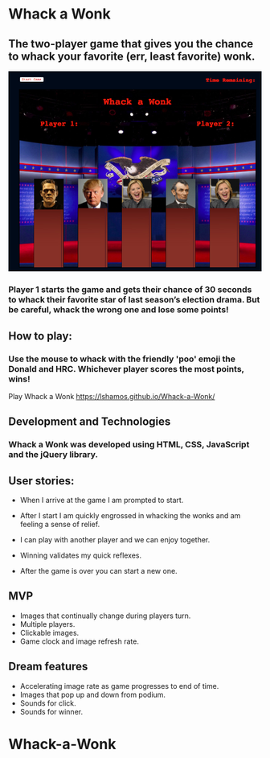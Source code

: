 # Whack a Wonk

## The two-player game that gives you the chance to whack your favorite (err, least favorite) wonk.

<!-- <img src="Images/ScreenGrab.png"> -->
![image](Images/ScreenGrab.png)

### Player 1 starts the game and gets their chance of 30 seconds to whack their favorite star of last season’s election drama. But be careful, whack the wrong one and lose some points!

## How to play:

### Use the mouse to whack with the friendly 'poo' emoji the Donald and HRC. Whichever player scores the most points, wins!

Play Whack a Wonk https://lshamos.github.io/Whack-a-Wonk/

## Development and Technologies
### Whack a Wonk was developed using HTML, CSS, JavaScript and the jQuery library.

## User stories:

-  When I arrive at the game I am prompted to start.

-  After I start I am quickly engrossed in whacking the wonks and am feeling a sense of relief.

-  I can play with another player and we can enjoy together.

-  Winning validates my quick reflexes.

-  After the game is over you can start a new one.

## MVP
-  Images that continually change during players turn.  
-  Multiple players.
-  Clickable images.
-  Game clock and image refresh rate.

## Dream features
-  Accelerating image rate as game progresses to end of time.
-  Images that pop up and down from podium.
-  Sounds for click.
-  Sounds for winner.
# Whack-a-Wonk
